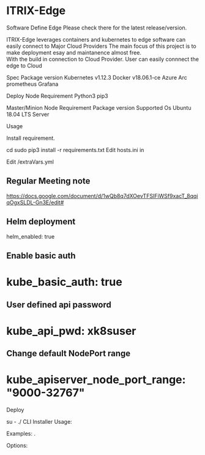# ITRIX-Edge
Software Define Edge
Please check there for the latest release/version.

ITRIX-Edge leverages containers and kubernetes  to edge software can easily connect to Major Cloud Providers
The main focus of this project is to make deployment esay and  maintanence almost free.   
With the build in connection to Cloud Provider.  User can easily connnect the edge to Cloud


Spec
Package	version
Kubernetes	v1.12.3
Docker	v18.06.1-ce
Azure Arc
prometheus
Grafana
 
 
Deploy Node Requirement
Python3
pip3

Master/Minion Node Requirement
Package	version
Supported Os	Ubuntu 18.04 LTS Server


Usage
  

 
Install requirement.

cd 
sudo pip3 install -r requirements.txt
Edit hosts.ini in 

Edit /extraVars.yml

## Regular Meeting note
https://docs.google.com/document/d/1wQb8q7dXOevTFSIFiWSf9xacT_8qqiqOgxSLDL-Gn3E/edit#

## Helm deployment 
helm_enabled: true

 
## Enable basic auth
# kube_basic_auth: true
## User defined api password
# kube_api_pwd: xk8suser

## Change default NodePort range 
# kube_apiserver_node_port_range: "9000-32767"
Deploy

su -
./ 
CLI
 Installer
Usage:  
    

Examples:
    . 

Options:
   
